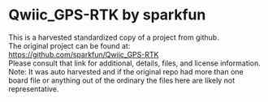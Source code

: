 
# Qwiic_GPS-RTK by sparkfun  
This is a harvested standardized copy of a project from github.  
The original project can be found at:  
https://github.com/sparkfun/Qwiic_GPS-RTK  
Please consult that link for additional, details, files, and license information.  
Note: It was auto harvested and if the original repo had more than one board file or anything out of the ordinary the files here are likely not representative.  
    